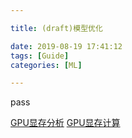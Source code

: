 ```yaml
---

title: (draft)模型优化

date: 2019-08-19 17:41:12
tags: [Guide]
categories: [ML]

---
```


pass

<!-- more -->

[GPU显存分析](https://docs.google.com/presentation/d/e/2PACX-1vQVHMzd5MKrAbsYtCCsWDJ4eo9AUGGsC1tHtOY0agRfUbK0a9YCySvgNejuOLokB6tHbj0tLuohCaNP/pub?start=false&loop=false&delayms=3000&slide=id.p)
[GPU显存计算](https://oldpan.me/archives/how-to-calculate-gpu-memory)
